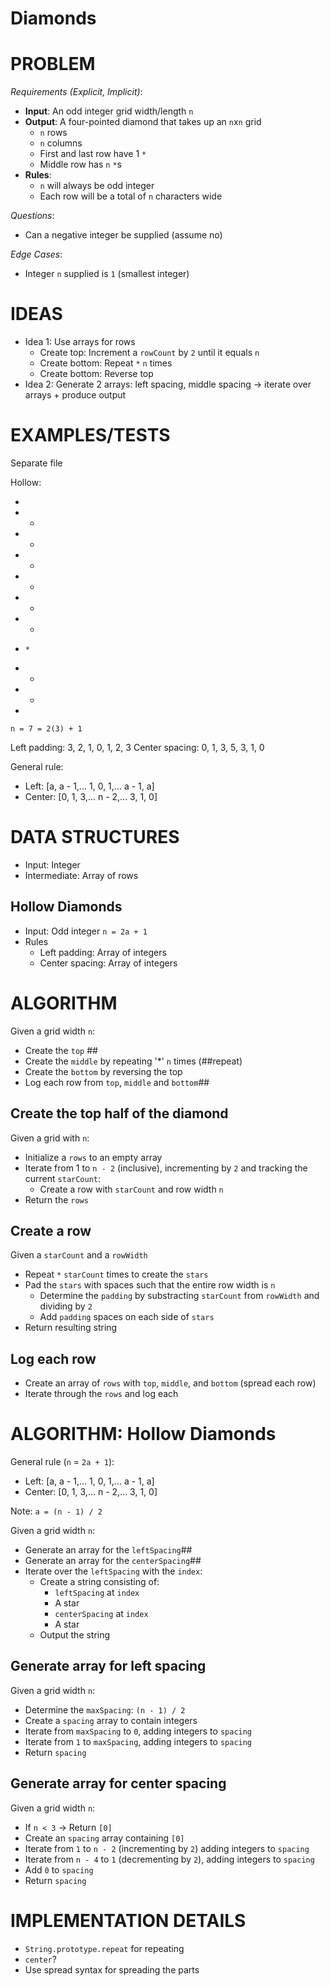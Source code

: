 # Diamonds

# PROBLEM

_Requirements (Explicit, Implicit)_:

- **Input**: An odd integer grid width/length `n`
- **Output**: A four-pointed diamond that takes up an `n`x`n` grid
  - `n` rows
  - `n` columns
  - First and last row have 1 `*`
  - Middle row has `n` `*`s
- **Rules**:
  - `n` will always be odd integer
  - Each row will be a total of `n` characters wide

_Questions_:

- Can a negative integer be supplied (assume no)

_Edge Cases_:

- Integer `n` supplied is `1` (smallest integer)

# IDEAS

- Idea 1: Use arrays for rows
  - Create top: Increment a `rowCount` by `2` until it equals `n`
  - Create bottom: Repeat `*` `n` times
  - Create bottom: Reverse top
- Idea 2: Generate 2 arrays: left spacing, middle spacing -> iterate over arrays + produce output

# EXAMPLES/TESTS

Separate file

Hollow:

-
- -
- -
- -
- -

- -
- -
-     *
- -
- -
-

`n = 7 = 2(3) + 1`

Left padding: 3, 2, 1, 0, 1, 2, 3
Center spacing: 0, 1, 3, 5, 3, 1, 0

General rule:

- Left: [a, a - 1,... 1, 0, 1,... a - 1, a]
- Center: [0, 1, 3,... n - 2,... 3, 1, 0]

# DATA STRUCTURES

- Input: Integer
- Intermediate: Array of rows

## Hollow Diamonds

- Input: Odd integer `n = 2a + 1`
- Rules
  - Left padding: Array of integers
  - Center spacing: Array of integers

# ALGORITHM

Given a grid width `n`:

- Create the `top` ##
- Create the `middle` by repeating '\*' `n` times (##repeat)
- Create the `bottom` by reversing the top
- Log each row from `top`, `middle` and `bottom`##

## Create the top half of the diamond

Given a grid with `n`:

- Initialize a `rows` to an empty array
- Iterate from 1 to `n - 2` (inclusive), incrementing by `2` and tracking the current `starCount`:
  - Create a row with `starCount` and row width `n`
- Return the `rows`

## Create a row

Given a `starCount` and a `rowWidth`

- Repeat `*` `starCount` times to create the `stars`
- Pad the `stars` with spaces such that the entire row width is `n`
  - Determine the `padding` by substracting `starCount` from `rowWidth` and dividing by `2`
  - Add `padding` spaces on each side of `stars`
- Return resulting string

## Log each row

- Create an array of `rows` with `top`, `middle`, and `bottom` (spread each row)
- Iterate through the `rows` and log each

# ALGORITHM: Hollow Diamonds

General rule (`n` = `2a + 1`):

- Left: [a, a - 1,... 1, 0, 1,... a - 1, a]
- Center: [0, 1, 3,... n - 2,... 3, 1, 0]

Note: `a = (n - 1) / 2`

Given a grid width `n`:

- Generate an array for the `leftSpacing`##
- Generate an array for the `centerSpacing`##
- Iterate over the `leftSpacing` with the `index`:
  - Create a string consisting of:
    - `leftSpacing` at `index`
    - A star
    - `centerSpacing` at `index`
    - A star
  - Output the string

## Generate array for left spacing

Given a grid width `n`:

- Determine the `maxSpacing`: `(n - 1) / 2`
- Create a `spacing` array to contain integers
- Iterate from `maxSpacing` to `0`, adding integers to `spacing`
- Iterate from `1` to `maxSpacing`, adding integers to `spacing`
- Return `spacing`

## Generate array for center spacing

Given a grid width `n`:

- If `n < 3` -> Return `[0]`
- Create an `spacing` array containing `[0]`
- Iterate from `1` to `n - 2` (incrementing by `2`) adding integers to `spacing`
- Iterate from `n - 4` to `1` (decrementing by `2`), adding integers to `spacing`
- Add `0` to `spacing`
- Return `spacing`

# IMPLEMENTATION DETAILS

- `String.prototype.repeat` for repeating
- `center`?
- Use spread syntax for spreading the parts
